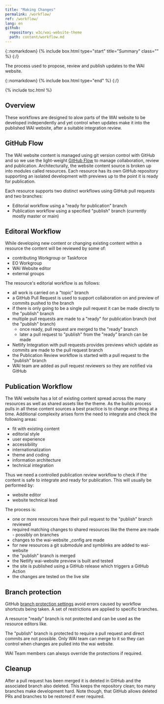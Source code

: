 ```yaml
---
title: "Making Changes"
permalink: /workflow/
ref: /workflow/
lang: en
github:
  repository: w3c/wai-website-theme
  path: content/workflow.md
---
```


{::nomarkdown}
{% include box.html type="start" title="Summary" class="" %}
{:/}

The process used to propose, review and publish updates to the WAI website.

{::nomarkdown}
{% include box.html type="end" %}
{:/}

{% include toc.html %}

## Overview

These workflows are designed to alow parts of the WAI website to be developed independently and yet control when updates make it into the published WAI website, after a suitable integration review.

## GitHub Flow

The WAI website content is managed using git version control with GitHub and so we use the light-weight [GitHub Flow](https://docs.github.com/en/get-started/quickstart/github-flow) to manage collaboration, review and publication.
Architecturally, the website content source is broken up into modules called resources.
Each resource has its own GitHub repository supporting an isolated development with previews up to the point it is ready for publication.

Each resource supports two distinct workflows using GitHub pull requests and two branches:

- Editorial workflow using a "ready for publication" branch
- Publication workflow using a specified "publish" branch (currently mostly master or main)

## Editoral Workflow

While developing new content or changing existing content within a resource the content will be reviewed by some of:

- contributing Workgroup or Taskforce
- EO Workgroup
- WAI Website editor
- external groups

The resource's editorial workflow is as follows:

- all work is carried on a "topic" branch
- a GitHub Pull Request is used to support collaboration on and preview of commits pushed to the branch
- if there is only going to be a single pull request it can be made directly to the "publish" branch
- multiple pull requests are made to a "ready" for publication branch (not the "publish" branch)
  - once ready, pull request are merged to the "ready" branch
  - later a pull request to "publish" from the "ready" branch can be made
- Netlify Integration with pull requests provides previews which update as commits are made to the pull request branch
- the Publication Review workflow is started with a pull request to the "publish" branch
- WAI team are added as pull request reviewers so they are notified via GitHub

## Publication Workflow

The WAI website has a lot of existing content spread across the many resources as well as shared assets like the theme.
As the builds process pulls in all these content sources a best practice is to change one thing at a time.
Additional complexity arises form the need to integrate and check the following areas:

- fit with existing content
- editorial style
- user experience
- accessibility
- internationalization
- theme and coding
- information architecture
- technical integration

Thus we need a controlled publication review workflow to check if the content is safe to integrate and ready for publication. This will usually be performed by:

- website editor
- website technical lead

The process is:

- one or more resources have their pull request to the "publish" branch reviewed
- required matching changes to shared resources like the theme are made - possibly on branches
- changes to the wai-website _config are made
- for new resources a git submodule and symblinks are added to wai-website
- the "publish" branch is merged
- the Netlify wai-website preview is built and tested
- the site is published using a GitHub release which triggers a GitHub Action
- the changes are tested on the live site

## Branch protection

GitHub [branch protection settings](https://docs.github.com/en/repositories/configuring-branches-and-merges-in-your-repository/defining-the-mergeability-of-pull-requests/about-protected-branches) avoid errors caused by workflow shortcuts being taken. A set of restrictions are applied to specific branches.

A resource  "ready" branch is not protected and can be used as the resource editors like.

The "publish" branch is protected to require a pull request and direct commits are not possible. Only WAI team can merge to it so they can control when changes are pulled into the wai website.

WAI Team members can always override the protections if required.

## Cleanup

After a pull request has been merged it is deleted in GitHub and the associated branch also deleted. This keeps the repository clean; too many branches make development hard. Note though, that GitHub allows deleted PRs and branches to be restored if ever required.
